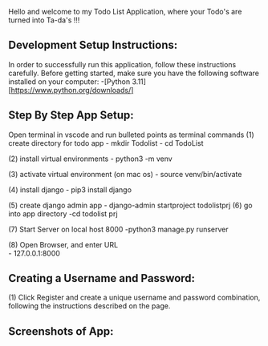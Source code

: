 Hello and welcome to my Todo List Application, where your Todo's are turned into Ta-da's !!! 

## Development Setup Instructions:
In order to successfully run this application, follow these instructions carefully. 
Before getting started, make sure you have the following software installed on your computer: 
-[Python 3.11] [https://www.python.org/downloads/]

## Step By Step App Setup: 
Open terminal in vscode and run bulleted points as terminal commands 
(1) create directory for todo app 
    - mkdir Todolist
    - cd TodoList

(2)  install virtual environments
    - python3 -m venv

(3) activate virtual environment (on mac os)
    - source venv/bin/activate

(4) install django 
    - pip3 install django 

(5) create django admin app 
    - django-admin startproject todolistprj 
(6) go into app directory 
    -cd todolist prj 

(7) Start Server on local host 8000
    -python3 manage.py runserver 

(8) Open Browser, and enter URL     
    - 127.0.0.1:8000 

## Creating a Username and Password:
(1) Click Register and create a unique username and password combination, following the instructions described on the page. 

## Screenshots of App: 
